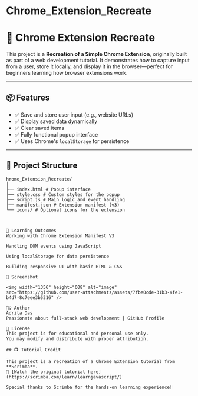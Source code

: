 # Chrome_Extension_Recreate


# 🔄 Chrome Extension Recreate

This project is a **Recreation of a Simple Chrome Extension**, originally built as part of a web development tutorial. It demonstrates how to capture input from a user, store it locally, and display it in the browser—perfect for beginners learning how browser extensions work.

---

## 📦 Features

- ✅ Save and store user input (e.g., website URLs)
- ✅ Display saved data dynamically
- ✅ Clear saved items
- ✅ Fully functional popup interface
- ✅ Uses Chrome's `localStorage` for persistence

---

## 📁 Project Structure
```
hrome_Extension_Recreate/
│
├── index.html # Popup interface
├── style.css # Custom styles for the popup
├── script.js # Main logic and event handling
├── manifest.json # Extension manifest (v3)
└── icons/ # Optional icons for the extension



🧠 Learning Outcomes
Working with Chrome Extension Manifest V3

Handling DOM events using JavaScript

Using localStorage for data persistence

Building responsive UI with basic HTML & CSS

📸 Screenshot

<img width="1356" height="608" alt="image" src="https://github.com/user-attachments/assets/7fbe0cde-31b3-4fe1-b4d7-8c7eee3b5316" />

🙋‍♀️ Author
Adrita Das
Passionate about full-stack web development | GitHub Profile

📜 License
This project is for educational and personal use only.
You may modify and distribute with proper attribution.

## 📺 Tutorial Credit

This project is a recreation of a Chrome Extension tutorial from **Scrimba**.  
📌 [Watch the original tutorial here](https://scrimba.com/learn/learnjavascript/)

Special thanks to Scrimba for the hands-on learning experience!





